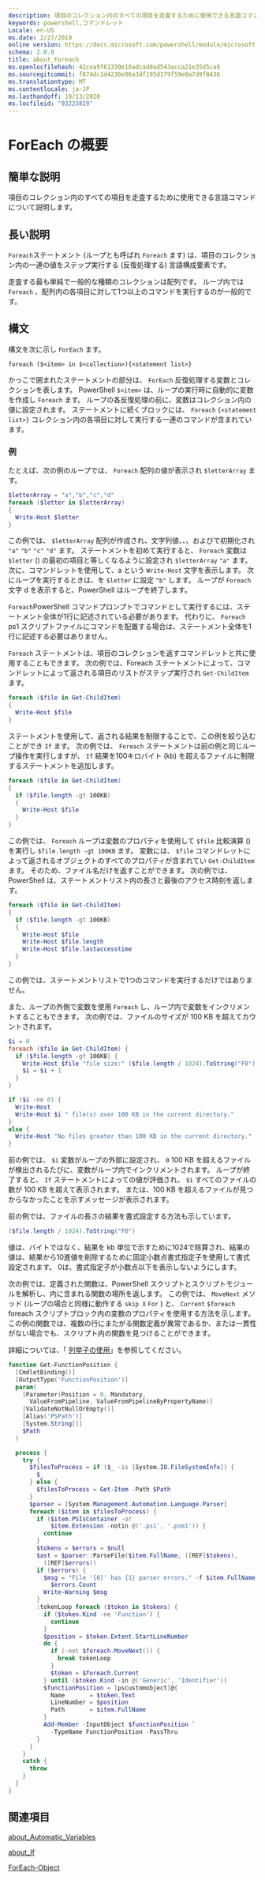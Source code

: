 ```yaml
---
description: 項目のコレクション内のすべての項目を走査するために使用できる言語コマンドについて説明します。
keywords: powershell,コマンドレット
Locale: en-US
ms.date: 2/27/2019
online version: https://docs.microsoft.com/powershell/module/microsoft.powershell.core/about/about_foreach?view=powershell-7&WT.mc_id=ps-gethelp
schema: 2.0.0
title: about_Foreach
ms.openlocfilehash: 42cea9f61330e16adcad0ad543acca21e35d5ca8
ms.sourcegitcommit: f874dc1d4236e06a3df195d179f59e0a7d9f8436
ms.translationtype: MT
ms.contentlocale: ja-JP
ms.lasthandoff: 10/13/2020
ms.locfileid: "93223819"
---
```

# <a name="about-foreach"></a>ForEach の概要

## <a name="short-description"></a>簡単な説明
項目のコレクション内のすべての項目を走査するために使用できる言語コマンドについて説明します。

## <a name="long-description"></a>長い説明

`Foreach`ステートメント (ループとも呼ばれ `Foreach` ます) は、項目のコレクション内の一連の値をステップ実行する (反復処理する) 言語構成要素です。

走査する最も単純で一般的な種類のコレクションは配列です。
ループ内では `Foreach` 、配列内の各項目に対して1つ以上のコマンドを実行するのが一般的です。

## <a name="syntax"></a>構文

構文を次に示し `ForEach` ます。

```
foreach ($<item> in $<collection>){<statement list>}
```

かっこで囲まれたステートメントの部分は、 `ForEach` 反復処理する変数とコレクションを表します。 PowerShell `$<item>` は、ループの実行時に自動的に変数を作成し `Foreach` ます。 ループの各反復処理の前に、変数はコレクション内の値に設定されます。
ステートメントに続くブロックには、 `Foreach` `{<statement list>}` コレクション内の各項目に対して実行する一連のコマンドが含まれています。

### <a name="examples"></a>例

たとえば、次の例のループでは、 `Foreach` 配列の値が表示され `$letterArray` ます。

```powershell
$letterArray = "a","b","c","d"
foreach ($letter in $letterArray)
{
  Write-Host $letter
}
```

この例では、 `$letterArray` 配列が作成され、文字列値、、、およびで初期化され `"a"` `"b"` `"c"` `"d"` ます。 ステートメントを初めて実行すると、 `Foreach` 変数は `$letter` () の最初の項目と等しくなるように設定され `$letterArray` `"a"` ます。 次に、コマンドレットを使用して、a という `Write-Host` 文字を表示します。 次にループを実行するときは、を `$letter` に設定 `"b"` します。 ループが `Foreach` 文字 d を表示すると、PowerShell はループを終了します。

`Foreach`PowerShell コマンドプロンプトでコマンドとして実行するには、ステートメント全体が1行に記述されている必要があります。 代わりに、 `Foreach` ps1 スクリプトファイルにコマンドを配置する場合は、ステートメント全体を1行に記述する必要はありません。

`Foreach` ステートメントは、項目のコレクションを返すコマンドレットと共に使用することもできます。 次の例では、Foreach ステートメントによって、コマンドレットによって返される項目のリストがステップ実行され `Get-ChildItem` ます。

```powershell
foreach ($file in Get-ChildItem)
{
  Write-Host $file
}
```

ステートメントを使用して、返される結果を制限することで、この例を絞り込むことができ `If` ます。 次の例では、 `Foreach` ステートメントは前の例と同じループ操作を実行しますが、 `If` 結果を100キロバイト (kb) を超えるファイルに制限するステートメントを追加します。

```powershell
foreach ($file in Get-ChildItem)
{
  if ($file.length -gt 100KB)
  {
    Write-Host $file
  }
}
```

この例では、 `Foreach` ループは変数のプロパティを使用して `$file` 比較演算 () を実行し `$file.length -gt 100KB` ます。 変数には、 `$file` コマンドレットによって返されるオブジェクトのすべてのプロパティが含まれてい `Get-ChildItem` ます。 そのため、ファイル名だけを返すことができます。
次の例では、PowerShell は、ステートメントリスト内の長さと最後のアクセス時刻を返します。

```powershell
foreach ($file in Get-ChildItem)
{
  if ($file.length -gt 100KB)
  {
    Write-Host $file
    Write-Host $file.length
    Write-Host $file.lastaccesstime
  }
}
```

この例では、ステートメントリストで1つのコマンドを実行するだけではありません。

また、ループの外側で変数を使用 `Foreach` し、ループ内で変数をインクリメントすることもできます。 次の例では、ファイルのサイズが 100 KB を超えてカウントされます。

```powershell
$i = 0
foreach ($file in Get-ChildItem) {
  if ($file.length -gt 100KB) {
    Write-Host $file "file size:" ($file.length / 1024).ToString("F0") KB
    $i = $i + 1
  }
}

if ($i -ne 0) {
  Write-Host
  Write-Host $i " file(s) over 100 KB in the current directory."
}
else {
  Write-Host "No files greater than 100 KB in the current directory."
}
```

前の例では、 `$i` 変数がループの外部に設定され、 `0` 100 KB を超えるファイルが検出されるたびに、変数がループ内でインクリメントされます。 ループが終了すると、 `If` ステートメントによっての値が評価され、 `$i` すべてのファイルの数が 100 KB を超えて表示されます。 または、100 KB を超えるファイルが見つからなかったことを示すメッセージが表示されます。

前の例では、ファイルの長さの結果を書式設定する方法も示しています。

```powershell
($file.length / 1024).ToString("F0")
```

値は、バイトではなく、結果を kb 単位で示すために1024で除算され、結果の値は、結果から10進値を削除するために固定小数点書式指定子を使用して書式設定されます。 0は、書式指定子が小数点以下を表示しないようにします。

次の例では、定義された関数は、PowerShell スクリプトとスクリプトモジュールを解析し、内に含まれる関数の場所を返します。 この例では、 `MoveNext` メソッド (ループの場合と同様に動作する `skip X` `For` ) と、 `Current` `$foreach` foreach スクリプトブロック内の変数のプロパティを使用する方法を示します。 この例の関数では、複数の行にまたがる関数定義が異常であるか、または一貫性がない場合でも、スクリプト内の関数を見つけることができます。

詳細については、「 [列挙子の使用](about_Automatic_Variables.md#using-enumerators)」を参照してください。

```powershell
function Get-FunctionPosition {
  [CmdletBinding()]
  [OutputType('FunctionPosition')]
  param(
    [Parameter(Position = 0, Mandatory,
      ValueFromPipeline, ValueFromPipelineByPropertyName)]
    [ValidateNotNullOrEmpty()]
    [Alias('PSPath')]
    [System.String[]]
    $Path
  )

  process {
    try {
      $filesToProcess = if ($_ -is [System.IO.FileSystemInfo]) {
        $_
      } else {
        $filesToProcess = Get-Item -Path $Path
      }
      $parser = [System.Management.Automation.Language.Parser]
      foreach ($item in $filesToProcess) {
        if ($item.PSIsContainer -or
            $item.Extension -notin @('.ps1', '.psm1')) {
          continue
        }
        $tokens = $errors = $null
        $ast = $parser::ParseFile($item.FullName, ([REF]$tokens),
          ([REF]$errors))
        if ($errors) {
          $msg = "File '{0}' has {1} parser errors." -f $item.FullName,
            $errors.Count
          Write-Warning $msg
        }
        :tokenLoop foreach ($token in $tokens) {
          if ($token.Kind -ne 'Function') {
            continue
          }
          $position = $token.Extent.StartLineNumber
          do {
            if (-not $foreach.MoveNext()) {
              break tokenLoop
            }
            $token = $foreach.Current
          } until ($token.Kind -in @('Generic', 'Identifier'))
          $functionPosition = [pscustomobject]@{
            Name       = $token.Text
            LineNumber = $position
            Path       = $item.FullName
          }
          Add-Member -InputObject $functionPosition `
            -TypeName FunctionPosition -PassThru
        }
      }
    }
    catch {
      throw
    }
  }
}
```

## <a name="see-also"></a>関連項目

[about_Automatic_Variables](about_Automatic_Variables.md)

[about_If](about_If.md)

[ForEach-Object](xref:Microsoft.PowerShell.Core.ForEach-Object)
